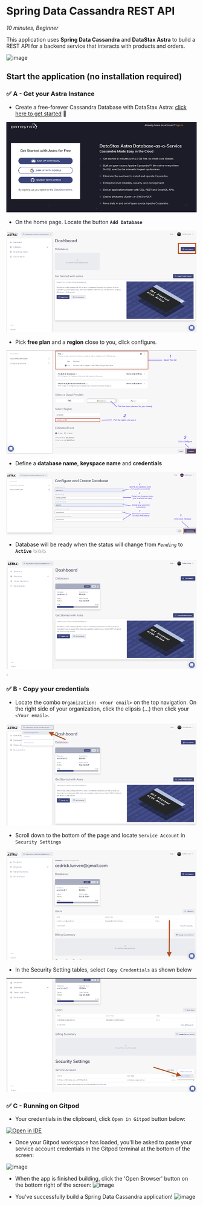 # Spring Data Cassandra REST API
*10 minutes, Beginner*

This application uses **Spring Data Cassandra** and **DataStax Astra** to build a REST API for a backend service that interacts with products and orders.

![image](https://monosnap.com/image/PQXQsYcisYTHwSzkOTBwkRQoD3HkGn)

## Start the application (no installation required)

### ✅ A - Get your Astra Instance

- Create a free-forever Cassandra Database with DataStax Astra: [click here to get started](https://astra.datastax.com/register?utm_source=devplay&utm_medium=github&utm_campaign=spring-data-starter) 🚀

![Astra](https://github.com/datastaxdevs/shared-assets/blob/master/astra/login-1000.png?raw=true)

- On the home page. Locate the button **`Add Database`**

![Astra](https://github.com/datastaxdevs/shared-assets/blob/master/astra/dashboard-add-database.png?raw=true)

- Pick **free plan** and a **region** close to you, click configure.

![Astra](https://github.com/datastaxdevs/shared-assets/blob/master/astra/choose-a-plan-1000-annotated.png?raw=true)

- Define a **database name**, **keyspace name** and **credentials**

![Astra](https://github.com/datastaxdevs/shared-assets/blob/master/astra/create-and-configure-annotated-1000.png?raw=true)

- Database will be ready when the status will change from *`Pending`* to **`Active`** 💥💥💥 

![my-pic](https://github.com/datastaxdevs/shared-assets/blob/master/astra/dashboard-withdb-1000.png?raw=true)
.

### ✅ B - Copy your credentials

- Locate the combo `Organization: <Your email>` on the top navigation. On the right side of your organization, click the elipsis (...) then click your `<Your email>`.

![my-pic](https://github.com/datastaxdevs/shared-assets/blob/master/astra/organization-combo-annotated.png?raw=true)

- Scroll down to the bottom of the page and locate `Service Account` in `Security Settings`

![my-pic](https://github.com/datastaxdevs/shared-assets/blob/master/astra/organization-home-annotated.png?raw=true)

- In the Security Setting tables, select `Copy Credentials` as shown below

![my-pic](https://github.com/datastaxdevs/shared-assets/blob/master/astra/organization-copycredentials-annotated.png?raw=true)

### ✅ C - Running on Gitpod

- Your credentials in the clipboard, click  `Open in Gitpod` button below:

[![Open in IDE](https://gitpod.io/button/open-in-gitpod.svg)](https://dtsx.io/2QjoULs)

- Once your Gitpod workspace has loaded, you'll be asked to paste your service account credentials in the Gitpod terminal at the bottom of the screen:

![image](https://user-images.githubusercontent.com/3254549/90944321-e900c300-e3d2-11ea-9624-dae5f81b6a0a.png)

- When the app is finished building, click the 'Open Browser' button on the bottom right of the screen:
![image](https://user-images.githubusercontent.com/3254549/90944371-249b8d00-e3d3-11ea-8305-b7d4fad9742c.png)

- You've successfully build a Spring Data Cassandra application!
![image](https://user-images.githubusercontent.com/3254549/90944387-439a1f00-e3d3-11ea-9df4-e8a5580c62cd.png)
